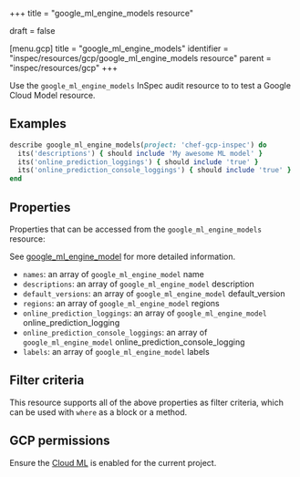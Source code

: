 +++
title = "google_ml_engine_models resource"

draft = false


[menu.gcp]
title = "google_ml_engine_models"
identifier = "inspec/resources/gcp/google_ml_engine_models resource"
parent = "inspec/resources/gcp"
+++

Use the `google_ml_engine_models` InSpec audit resource to to test a Google Cloud Model resource.

## Examples

```ruby
describe google_ml_engine_models(project: 'chef-gcp-inspec') do
  its('descriptions') { should include 'My awesome ML model' }
  its('online_prediction_loggings') { should include 'true' }
  its('online_prediction_console_loggings') { should include 'true' }
end
```

## Properties

Properties that can be accessed from the `google_ml_engine_models` resource:

See [google_ml_engine_model](google_ml_engine_model) for more detailed information.

  * `names`: an array of `google_ml_engine_model` name
  * `descriptions`: an array of `google_ml_engine_model` description
  * `default_versions`: an array of `google_ml_engine_model` default_version
  * `regions`: an array of `google_ml_engine_model` regions
  * `online_prediction_loggings`: an array of `google_ml_engine_model` online_prediction_logging
  * `online_prediction_console_loggings`: an array of `google_ml_engine_model` online_prediction_console_logging
  * `labels`: an array of `google_ml_engine_model` labels

## Filter criteria

This resource supports all of the above properties as filter criteria, which can be used
with `where` as a block or a method.

## GCP permissions

Ensure the [Cloud ML](https://console.cloud.google.com/apis/library/ml.googleapis.com) is enabled for the current project.
